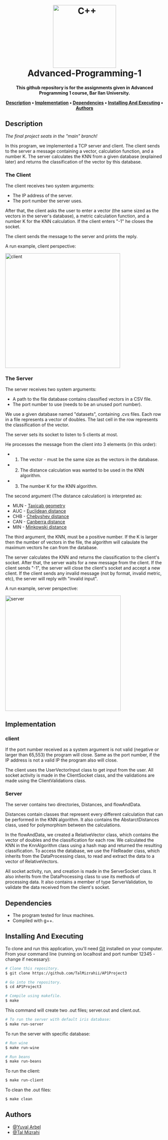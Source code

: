 <h1 align="center">
  <br>
  <a href="https://github.com/TalMizrahii/AP1Project"><img src="https://img.icons8.com/color/344/c-plus-plus-logo.png" alt="C++" width="200"></a>
  <br>
  Advanced-Programming-1
  <br>
</h1>

<h4 align="center">This github repository is for the assignments given in Advanced Programming 1 course, Bar Ilan University.


<p align="center">
  <a href="#description">Description</a> •
  <a href="#implementation">Implementation</a> •
  <a href="#dependencies">Dependencies</a> •
  <a href="#installing-and-executing">Installing And Executing</a> •
  <a href="#authors">Authors</a> 
</p>

## Description

*The final project seats in the "main" branch!*
  
In this program, we implemented a TCP server and client. The client sends to the server a message containing a vector, calculation function, and a number K. The server calculates the KNN from a given database (explained later) and returns the classification of the vector by this database.

### The Client

The client receives two system arguments:
 * The IP address of the server.
 * The port number the server uses.
 
After that, the client asks the user to enter a vector (the same sized as the vectors in the server's database), a metric calculation function, and a number K for the KNN calculation. If the client enters "-1" he closes the socket.
 
The client sends the message to the server and prints the reply.
  
A run example, client perspective:
  
 <img width="365" alt="client" src="https://user-images.githubusercontent.com/103560553/210224395-24624769-ac11-4ade-bfb9-f1584748a5ec.PNG">

### The Server

The server receives two system arguments:
  
 * A path to the file database contains classified vectors in a CSV file.
 * The port number to use (needs to be an unused port number).
 
We use a given database named "datasets", containing .cvs files. Each row in a file represents a vector of doubles. The last cell in the row represents the classification of the vector. 
  
The server sets its socket to listen to 5 clients at most.

He processes the message from the client into 3 elements (in this order):

* 1. The vector - must be the same size as the vectors in the database.
* 2. The distance calculation was wanted to be used in the KNN algorithm.
* 3. The number K for the KNN algorithm.

The second argument (The distance calculation) is interpreted as:
  * MUN - [Taxicab geometry](https://en.wikipedia.org/wiki/Taxicab_geometry)
  * AUC - [Euclidean distance](https://en.wikipedia.org/wiki/Euclidean_distance)
  * CHB - [Chebyshev distance](https://en.wikipedia.org/wiki/Chebyshev_distance)
  * CAN - [Canberra distance](https://en.wikipedia.org/wiki/Canberra_distance)
  * MIN - [Minkowski distance](https://en.wikipedia.org/wiki/Minkowski_distance)
  
The third argument, the KNN, must be a positive number. If the K is larger then the number of vectors in the file, the algorithm will calaulate the maximum vectors he can from the database.

The server calculates the KNN and returns the classification to the client's socket. After that, the server waits for a new message from the client. If the client sends "-1", the server will close the client's socket and accept a new client. If the client sends any invalid message (not by format, invalid metric, etc), the server will reply with "invalid input".
  
A run example, server perspective:
  
<img width="367" alt="server" src="https://user-images.githubusercontent.com/103560553/210224382-9ade1708-43f9-436c-b2b4-22ab6cf80fb0.PNG">


## Implementation
  
### client

If the port number received as a system argument is not valid (negative or larger than 65,553) the program will close. Same as the port number, if the IP address is not a valid IP the program also will close.
  
The client uses the UserVectorInput class to get input from the user. All socket activity is made in the ClientSocket class, and the validations are made using the ClientValidations class.

### Server
The server contains two directories, Distances, and flowAndData.
  
Distances contain classes that represent every different calculation that can be performed in the KNN algorithm. It also contains the AbstarctDistances class, used for polymorphism between the calculations.

In the flowAndData, we created a RelativeVector class, which contains the vector of doubles and the classification for each row. We calculated the KNN in the KnnAlgorithm class using a hash map and returned the resulting classification. To access the database, we use the FileReader class, which inherits from the DataProcessing class, to read and extract the data to a vector of RelativeVectors.

All socket activity, run, and creation is made in the ServerSocket class. It also inherits from the DataProcessing class to use its methods of processing data. It also contains a member of type ServerValidation, to validate the data received from the client's socket.

## Dependencies

* The program tested for linux machines.
* Compiled with g++.

## Installing And Executing

To clone and run this application, you'll need [Git](https://git-scm.com) installed on your computer. From your command line (running on localhost and port number 12345 - change if necessary):

```bash
# Clone this repository.
$ git clone https://github.com/TalMizrahii/AP1Project3

# Go into the repository.
$ cd AP1Project3

# Compile using makefile.
$ make
```
  This command will create two .out files; server.out and client.out.
  
```bash
# To run the server with default iris database:
$ make run-server
```
To run the server with specific database:

```bash
# Run wine
$ make run-wine
```

```bash
# Run beans
$ make run-beans
```
  
To run the client:
  
```bash
$ make run-client
```

To clean the .out files:

```bash
$ make clean
```

## Authors
* [@Yuval Arbel](https://github.com/YuvalArbel1)
* [@Tal Mizrahi](https://github.com/TalMizrahii)

